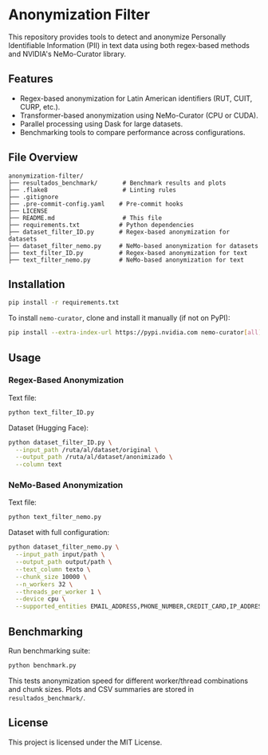 # Anonymization Filter

This repository provides tools to detect and anonymize Personally Identifiable Information (PII) in text data using both regex-based methods and NVIDIA's NeMo-Curator library.

## Features

- Regex-based anonymization for Latin American identifiers (RUT, CUIT, CURP, etc.).
- Transformer-based anonymization using NeMo-Curator (CPU or CUDA).
- Parallel processing using Dask for large datasets.
- Benchmarking tools to compare performance across configurations.

## File Overview

```
anonymization-filter/
├── resultados_benchmark/       # Benchmark results and plots
├── .flake8                     # Linting rules
├── .gitignore
├── .pre-commit-config.yaml    # Pre-commit hooks
├── LICENSE
├── README.md                   # This file
├── requirements.txt           # Python dependencies
├── dataset_filter_ID.py       # Regex-based anonymization for datasets
├── dataset_filter_nemo.py     # NeMo-based anonymization for datasets
├── text_filter_ID.py          # Regex-based anonymization for text
├── text_filter_nemo.py        # NeMo-based anonymization for text
```

## Installation

```bash
pip install -r requirements.txt
```

To install `nemo-curator`, clone and install it manually (if not on PyPI):

```bash
pip install --extra-index-url https://pypi.nvidia.com nemo-curator[all]
```

## Usage

### Regex-Based Anonymization

Text file:

```bash
python text_filter_ID.py
```

Dataset (Hugging Face):

```bash
python dataset_filter_ID.py \
  --input_path /ruta/al/dataset/original \
  --output_path /ruta/al/dataset/anonimizado \
  --column text

```

### NeMo-Based Anonymization

Text file:

```bash
python text_filter_nemo.py
```

Dataset with full configuration:

```bash
python dataset_filter_nemo.py \
  --input_path input/path \
  --output_path output/path \
  --text_column texto \
  --chunk_size 10000 \
  --n_workers 32 \
  --threads_per_worker 1 \
  --device cpu \
  --supported_entities EMAIL_ADDRESS,PHONE_NUMBER,CREDIT_CARD,IP_ADDRESS
```

## Benchmarking

Run benchmarking suite:

```bash
python benchmark.py
```

This tests anonymization speed for different worker/thread combinations and chunk sizes. Plots and CSV summaries are stored in `resultados_benchmark/`.

## License

This project is licensed under the MIT License.
